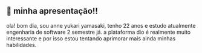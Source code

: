 ## 👩 minha apresentação!!
ola! bom dia, sou anne yukari yamasaki, tenho 22 anos e estudo atualmente engenharia de software 2 semestre já. 
a plataforma dio é realmente muito interessante e por isso estou tentando aprimorar mais ainda minhas habilidades. 